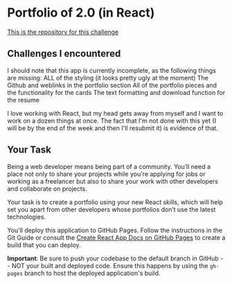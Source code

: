 # Portfolio of 2.0 (in React)

[This is the repository for this challenge](https://github.com/lonHeligas/portfolio-of-two-point-oh-in-react)


## Challenges I encountered

I should note that this app is currently incomplete, as the following things are missing:
ALL of the styling (it looks pretty ugly at the moment)
The Github and weblinks in the portfolio section
All of the portfolio pieces and the functionality for the cards
The text formatting and download function for the resume

I love working with React, but my head gets away from myself and I want to work on a dozen things at once. The fact that I'm not done with this yet (I will be by the end of the week and then I'll resubmit it) is evidence of that.

## Your Task

Being a web developer means being part of a community. You’ll need a place not only to share your projects while you're applying for jobs or working as a freelancer but also to share your work with other developers and collaborate on projects.

Your task is to create a portfolio using your new React skills, which will help set you apart from other developers whose portfolios don’t use the latest technologies. 

You’ll deploy this application to GitHub Pages. Follow the instructions in the Git Guide or consult the [Create React App Docs on GitHub Pages](https://create-react-app.dev/docs/deployment/#github-pages) to create a build that you can deploy.

**Important**: Be sure to push your codebase to the default branch in GitHub -- NOT your built and deployed code. Ensure this happens by using the `gh-pages` branch to host the deployed application's build.


